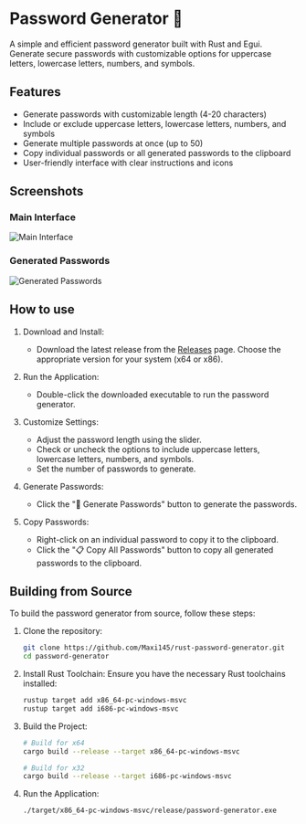 # Password Generator 🦀

A simple and efficient password generator built with Rust and Egui. Generate secure passwords with customizable options for uppercase letters, lowercase letters, numbers, and symbols.

## Features

- Generate passwords with customizable length (4-20 characters)
- Include or exclude uppercase letters, lowercase letters, numbers, and symbols
- Generate multiple passwords at once (up to 50)
- Copy individual passwords or all generated passwords to the clipboard
- User-friendly interface with clear instructions and icons

## Screenshots
### **Main Interface**
![Main Interface](https://github.com/user-attachments/assets/6452c7df-ac72-438c-9a3e-fa80ba013e73)

### **Generated Passwords**

![Generated Passwords](https://github.com/user-attachments/assets/61cc5fbd-c176-42f5-adaf-6c29df9c48b4)

## How to use
1. Download and Install:
   - Download the latest release from the [Releases](https://github.com/Maxi145/rust-password-generator/releases) page. Choose the appropriate version for your system (x64 or x86).

3. Run the Application:
   - Double-click the downloaded executable to run the password generator.

4. Customize Settings:

   - Adjust the password length using the slider.
   - Check or uncheck the options to include uppercase letters, lowercase letters, numbers, and symbols.
   - Set the number of passwords to generate.

5. Generate Passwords:
   - Click the "🔄 Generate Passwords" button to generate the passwords.

6. Copy Passwords:

   - Right-click on an individual password to copy it to the clipboard.
   - Click the "📋 Copy All Passwords" button to copy all generated passwords to the clipboard.

## Building from Source
To build the password generator from source, follow these steps:

1. Clone the repository:
   ```sh
   git clone https://github.com/Maxi145/rust-password-generator.git
   cd password-generator
2. Install Rust Toolchain: Ensure you have the necessary Rust toolchains installed:
   ```sh
   rustup target add x86_64-pc-windows-msvc
   rustup target add i686-pc-windows-msvc
3. Build the Project:
      ```sh
   # Build for x64
   cargo build --release --target x86_64-pc-windows-msvc
   
   # Build for x32
   cargo build --release --target i686-pc-windows-msvc
4. Run the Application:
   ```sh
   ./target/x86_64-pc-windows-msvc/release/password-generator.exe
   
